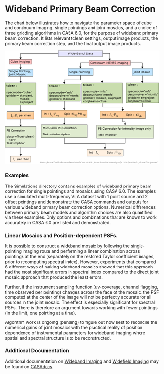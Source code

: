 # Wideband Primary Beam Correction

The chart below illustrates how to navigate the parameter space of cube and continuum imaging, 
single pointings and joint mosaics, and a choice of three gridding algorithms in CASA 6.0, for the purpose of
wideband primary beam correction. 
It lists relevant tclean settings, output image products, the primary beam correction step, and the final output image products.


![Flow-Chart for choosing Wideband PB Correction Options in tclean](./Docs/WBPBCOR_FlowChart_CASA5.6.png)


### Examples

The Simulations directory contains examples of wideband primary beam correction for single pointings and mosaics using CASA 6.0.
The examples use a simulated multi-frequency VLA dataset with 1 point source and 2 offset pointings and demonstrate the CASA 
commands and outputs for various wideband primary beam correction options. Numerical differences between primary beam models and 
algorithm choices are also quantified via these examples. Only options and combinations that are known to work accurately in CASA 6.0 
are listed and demonstrated. 

### Linear Mosaics and Position-dependent PSFs.
It is possible to construct a wideband mosaic by following the single-pointing imaging route and performing a linear combination across
pointings at the end (separately on the restored Taylor coefficient images, prior to recomputing spectral index). However, experiments that 
compared 6 different ways of making wideband mosaics showed that this approach had the most significant errors in spectral index compared 
to the direct joint mosaic approach that produced the least errors. 

Further, if the instrument sampling function (uv-coverage, channel flagging, time observed per pointing) changes across the face of the mosaic, the PSF
computed at the center of the image will not be perfectly accurate for all sources in the joint mosaic. The effect is especially significant 
for spectral PSFs. There is therefore an argument towards working with fewer pointings (in the limit, one pointing at a time). 

Algorithm work is ongoing (pending) to figure out how best to reconcile the numerical gains of joint mosaics with the practical reality of
position dependence of instrumental parameters for wideband imaging where spatial and spectral structure is to be reconstructed. 

### Additional Documentation
Additional documentation on [Wideband Imaging](https://casa.nrao.edu/casadocs-devel/stable/imaging/synthesis-imaging/wide-band-imaging) and
[Widefield Imaging](https://casa.nrao.edu/casadocs-devel/stable/imaging/synthesis-imaging/wide-field-imaging-full-primary-beam) may be found
on [CASAdocs](https://casa.nrao.edu/casadocs-devel/stable).

